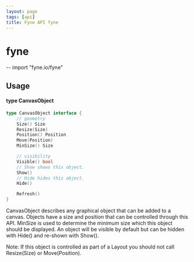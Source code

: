 ```yaml
---
layout: page
tags: [api]
title: Fyne API fyne
---
```


# fyne
--
    import "fyne.io/fyne"

## Usage

#### type CanvasObject

```go
type CanvasObject interface {
	// geometry
	Size() Size
	Resize(Size)
	Position() Position
	Move(Position)
	MinSize() Size

	// visibility
	Visible() bool
	// Show shows this object.
	Show()
	// Hide hides this object.
	Hide()

	Refresh()
}
```

CanvasObject describes any graphical object that can be added to a canvas.
Objects have a size and position that can be controlled through this API.
MinSize is used to determine the minimum size which this object should be
displayed. An object will be visible by default but can be hidden with Hide()
and re-shown with Show().

Note: If this object is controlled as part of a Layout you should not call
Resize(Size) or Move(Position).
